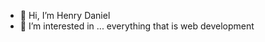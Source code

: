 - 👋 Hi, I’m Henry Daniel
- 👀 I’m interested in ... everything that is web development

<!---
henrydani1405/henrydani1405 is a ✨ special ✨ repository because its `README.md` (this file) appears on your GitHub profile.
You can click the Preview link to take a look at your changes.
--->
